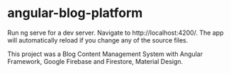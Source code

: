 # angular-blog-platform

Run ng serve for a dev server. Navigate to http://localhost:4200/. The app will automatically reload if you change any of the source files.

This project was a Blog Content Management System with Angular Framework, Google Firebase and Firestore, Material Design.
